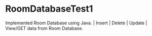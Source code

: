 # RoomDatabaseTest1
 Implemented Room Database using Java.   | 
 Insert | Delete | Update | View/GET data from Room Database.

